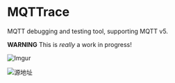 # MQTTrace

MQTT debugging and testing tool, supporting MQTT v5.

**WARNING** This is _really_ a work in progress!

![Imgur](https://i.imgur.com/1nWthvt.png)

![源地址](https://github.com/paolofulgoni/MQTTrace.git)
